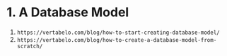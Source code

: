 # 1. A Database Model

  1. `https://vertabelo.com/blog/how-to-start-creating-database-model/`
  2. `https://vertabelo.com/blog/how-to-create-a-database-model-from-scratch/`
